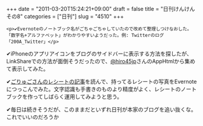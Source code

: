 +++
date = "2011-03-20T15:24:21+09:00"
draft = false
title = "日刊けんけん その8"
categories = ["日刊"]
slug = "4510"
+++


    <p>✔Evernoteのノートブック名がごちゃごちゃしていたので改めて整理しつけなおした。「数字名+アルファベット」がわかりやすいようだった。例: Twitterのログ「200A_Twitter」</p>
<p>✔iPhoneのアプリアイコンをブログのサイドバーに表示する方法を探したが、LinkShareでの方法が面倒そうだったので、<a href="http://www.twitter.com/hiro45jp">@hiro45jp</a>さんのAppHtmlから集めて表示してみた。</p>
<p>✔<a href="http://goryugo.com/20110203/scaniteasy/">ごりゅごさんのレシートの記事</a>を読んで、持ってるレシートの写真をEvernoteにつっこんでみた。文字認識も手書きのものより精度がよく、レシートのノートブックを作ってしばらく運用してみようと思う。</p>
<p>✔毎日は続きそうだが、このままだといずれ日刊が本家のブログを追い抜くな。これでいいのだろうか</p>
  
